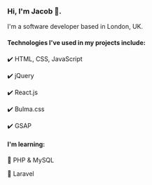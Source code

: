 ### Hi, I'm Jacob 👋.

I'm a software developer based in London, UK.

#### Technologies I've used in my projects include:

✔️ HTML, CSS, JavaScript

✔️ jQuery

✔️ React.js

✔️ Bulma.css

✔️ GSAP

#### I'm learning:

🌱 PHP & MySQL

🌱 Laravel
<!--
**jacobcollinsdev/jacobcollinsdev** is a ✨ _special_ ✨ repository because its `README.md` (this file) appears on your GitHub profile.

Here are some ideas to get you started:

- 🔭 I’m currently working on ...
- 🌱 I’m currently learning ...
- 👯 I’m looking to collaborate on ...
- 🤔 I’m looking for help with ...
- 💬 Ask me about ...
- 📫 How to reach me: ...
- 😄 Pronouns: ...
- ⚡ Fun fact: ...
-->

